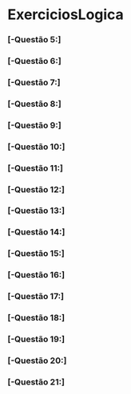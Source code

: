 # ExerciciosLogica

### [-Questão 5:]


### [-Questão 6:]


### [-Questão 7:]


### [-Questão 8:]


### [-Questão 9:]


### [-Questão 10:]


### [-Questão 11:]


### [-Questão 12:]


### [-Questão 13:]


### [-Questão 14:]


### [-Questão 15:]


### [-Questão 16:]


### [-Questão 17:]


### [-Questão 18:]


### [-Questão 19:]


### [-Questão 20:]


### [-Questão 21:]
